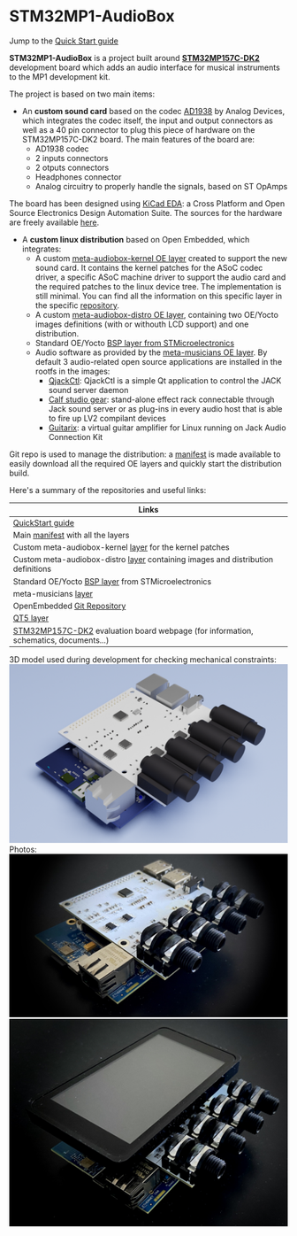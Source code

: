 # STM32MP1-AudioBox

Jump to the [Quick Start guide](https://github.com/teodaria/STM32MP1-AudioBox/wiki/Quick-Start-guide) 

**STM32MP1-AudioBox** is a project built around [**STM32MP157C-DK2**](https://www.st.com/en/evaluation-tools/stm32mp157c-dk2.html) development board which adds an audio interface for musical instruments to the MP1 development kit.

The project is based on two main items:
* An **custom sound card** based on the codec [AD1938](https://www.analog.com/media/en/technical-documentation/data-sheets/AD1938.pdf) by Analog Devices, which integrates the codec itself, the input and output connectors as well as a 40 pin connector to plug this piece of hardware on the STM32MP157C-DK2 board. The main features of the board are:
	* AD1938 codec
	* 2 inputs connectors
	* 2 otputs connectors
	* Headphones connector
	* Analog circuitry to properly handle the signals, based on ST OpAmps
	
The board has been designed using [KiCad EDA](https://kicad-pcb.org/): a Cross Platform and Open Source Electronics Design Automation Suite.
The sources for the hardware are freely available [here](https://github.com/teodaria/audio_hw_if).

* A **custom linux distribution** based on Open Embedded, which integrates:	
	* A custom [meta-audiobox-kernel OE layer](https://github.com/teodaria/meta-audiobox-kernel) created to support the new sound card. It contains the kernel patches for the ASoC codec driver, a specific ASoC machine driver to support the audio card and the required patches to the linux device tree. The implementation is still minimal. You can find all the information on this specific layer in the specific [repository](https://github.com/teodaria/meta-audiobox-kernel).  
	* A custom [meta-audiobox-distro OE layer](https://github.com/teodaria/meta-audiobox-distro), containing two OE/Yocto images definitions (with or withouth LCD support) and one distribution.
	* Standard OE/Yocto [BSP layer from STMicroelectronics](https://github.com/STMicroelectronics/meta-st-stm32mp)
	* Audio software as provided by the [meta-musicians OE layer](https://github.com/schnitzeltony/meta-musicians). By default 3 audio-related open source applications are installed in the rootfs in the images:
		* [QjackCtl](https://qjackctl.sourceforge.io/): QjackCtl is a simple Qt application to control the JACK sound server daemon 
		* [Calf studio gear](https://calf-studio-gear.org/): stand-alone effect rack connectable through Jack sound server or as plug-ins in every audio host that is able to fire up LV2 compilant devices
		* [Guitarix](https://guitarix.org/?_sm_nck=1): a virtual guitar amplifier for Linux running on Jack Audio Connection Kit
	
Git repo is used to manage the distribution: a [manifest](https://github.com/teodaria/MP1-audiobox-manifest) is made available to easily download all the required OE layers and quickly start the distribution build.

Here's a summary of the repositories and useful links:

|Links|
| --- |
|[QuickStart guide](https://github.com/teodaria/STM32MP1-AudioBox/wiki/Quick-Start-guide)|
|Main [manifest](https://github.com/teodaria/MP1-audiobox-manifest) with all the layers|
|Custom meta-audiobox-kernel [layer](https://github.com/teodaria/meta-audiobox-kernel) for the kernel patches|
|Custom meta-audiobox-distro [layer](https://github.com/teodaria/meta-audiobox-distro) containing images and distribution definitions|
|Standard OE/Yocto [BSP layer](https://github.com/STMicroelectronics/meta-st-stm32mp) from STMicroelectronics|
|meta-musicians [layer](https://github.com/schnitzeltony/meta-musicians)|
|OpenEmbedded [Git Repository](https://git.openembedded.org/)|
|[QT5 layer](https://github.com/meta-qt5/meta-qt5)|
|[STM32MP157C-DK2](https://www.st.com/en/evaluation-tools/stm32mp157c-dk2.html) evaluation board webpage (for information, schematics, documents...)|

3D model used during development for checking mechanical constraints:
![image info](./img/AudioBoxRender.png)
Photos:
![image info](./img/board_1.jpg)
![image info](./img/board_2.jpg)

